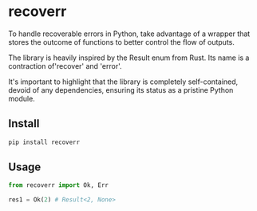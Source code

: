 # recoverr

To handle recoverable errors in Python, take advantage of a wrapper that stores the outcome of functions to better control the flow of outputs.

The library is heavily inspired by the Result enum from Rust. Its name is a contraction of'recover' and 'error'.

It's important to highlight that the library is completely self-contained, devoid of any dependencies, ensuring its status as a pristine Python module.

## Install

```bash
pip install recoverr
```

## Usage

```python
from recoverr import Ok, Err

res1 = Ok(2) # Result<2, None>
```
